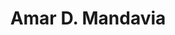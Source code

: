 ---
title: Amar D. Mandavia
superuser: false
sections:
  -block: about.biography
  id: about
  content: 
  title: Biography
  username: amar
user_group: Principal Investigator

---